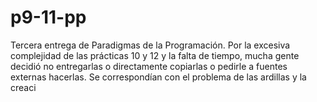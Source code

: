 # p9-11-pp
Tercera entrega de Paradigmas de la Programación. Por la excesiva complejidad de las prácticas 10 y 12 y la falta de tiempo, mucha gente decidió no entregarlas o directamente copiarlas o pedirle a fuentes externas hacerlas. Se correspondían con el problema de las ardillas y la creaci
